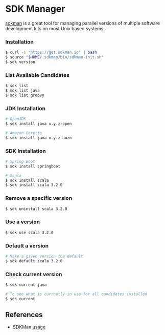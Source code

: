 # SDK Manager

[sdkman](https://sdkman.io/) is a great tool for managing parallel versions of multiple software development kits on most Unix based systems.

### Installation

```sh
$ curl -s "https://get.sdkman.io" | bash
$ source "$HOME/.sdkman/bin/sdkman-init.sh"
$ sdk version
```

### List Available Candidates

```sh
$ sdk list
$ sdk list java
$ sdk list groovy
```

### JDK Installation

```sh
# OpenJDK
$ sdk install java x.y.z-open

# Amazon Coretto
$ sdk install java x.y.z-amzn
```

### SDK Installation

```sh
# Spring Boot
$ sdk install springboot

# Scala
$ sdk install scala
$ sdk install scala 3.2.0
```

### Remove a specific version

```sh
$ sdk uninstall scala 3.2.0
```

### Use a version

```sh
$ sdk use scala 3.2.0
```

### Default a version

```sh
# Make a given version the default
$ sdk default scala 3.2.0
```

### Check current version

```sh
$ sdk current java

# To see what is currnetly in use for all candidates installed
$ sdk current
```

## References

* SDKMan [usage](https://sdkman.io/usage)
